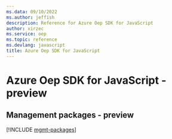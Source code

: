 ```yaml
---
ms.data: 09/10/2022
ms.author: jeffish
description: Reference for Azure Oep SDK for JavaScript
author: xirzec
ms.service: oep
ms.topic: reference
ms.devlang: javascript
title: Azure Oep SDK for JavaScript
---
```

# Azure Oep SDK for JavaScript - preview

## Management packages - preview
[!INCLUDE [mgmt-packages](oep-mgmt-index.md)]
